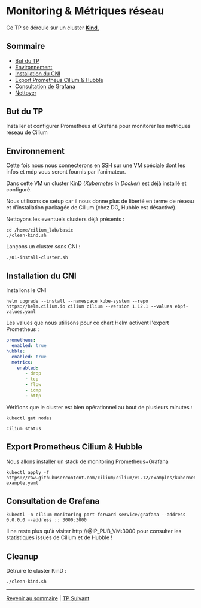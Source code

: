 # Monitoring & Métriques réseau

Ce TP se déroule sur un cluster <ins>**Kind**<ins>.  

## Sommaire
  * [But du TP](#but-du-tp)
  * [Environnement](#environnement)
  * [Installation du CNI](#installation-du-cni)
  * [Export Prometheus Cilium & Hubble](#export-prometheus-cilium--hubble)
  * [Consultation de Grafana](#consultation-de-grafana)
  * [Nettoyer](#nettoyer)

## But du TP
Installer et configurer Prometheus et Grafana pour monitorer les métriques réseau de Cilium


## Environnement
Cette fois nous nous connecterons en SSH sur une VM spéciale dont les infos et mdp vous seront fournis par l'animateur.

Dans cette VM un cluster KinD (*Kubernetes in Docker*) est déjà installé et configuré.

Nous utilisons ce setup car il nous donne plus de liberté en terme de réseau et d'installation packagée de Cilium (chez DO, Hubble est désactivé).

Nettoyons les eventuels clusters déjà présents :
```shell
cd /home/cilium_lab/basic
./clean-kind.sh 
```

Lançons un cluster *sans* CNI :
```shell
./01-install-cluster.sh
```


## Installation du CNI

Installons le CNI
```shell
helm upgrade --install --namespace kube-system --repo https://helm.cilium.io cilium cilium --version 1.12.1 --values ebpf-values.yaml
```
Les values que nous utilisons pour ce chart Helm activent l'export Prometheus :
```yaml
prometheus:
  enabled: true
hubble:
  enabled: true
  metrics:
    enabled:
       - drop
       - tcp
       - flow
       - icmp
       - http
```

Vérifions que le cluster est bien opérationnel au bout de plusieurs minutes :
```shell
kubectl get nodes
```
```shell
cilium status
```

## Export Prometheus Cilium & Hubble

Nous allons installer un stack de monitoring Prometheus+Grafana

```shell
kubectl apply -f https://raw.githubusercontent.com/cilium/cilium/v1.12/examples/kubernetes/addons/prometheus/monitoring-example.yaml
```

## Consultation de Grafana

```shell
kubectl -n cilium-monitoring port-forward service/grafana --address 0.0.0.0 --address :: 3000:3000
```

Il ne reste plus qu'à visiter http://@IP_PUB_VM:3000 pour consulter les statistiques issues de Cilium et de Hubble !

## Cleanup

Détruire le cluster KinD :
```shell
./clean-kind.sh 
```

---
[Revenir au sommaire](../README.md) | [TP Suivant](./TP10.md)
